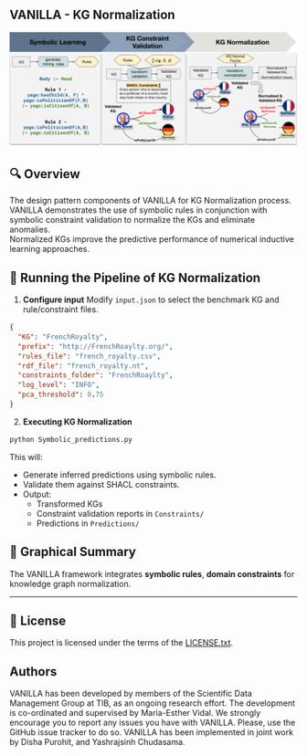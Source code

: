 ## VANILLA - KG Normalization

![KG Normalization](https://raw.githubusercontent.com/SDM-TIB/VANILLA/main/images/DesignPattern(a)VANILLA.png "KG Normalization")
## 🔍 Overview

The design pattern components of VANILLA for KG Normalization process. <br>
VANILLA demonstrates the use of symbolic rules in conjunction with symbolic constraint validation to
normalize the KGs and eliminate anomalies. <br>
Normalized KGs improve the predictive performance of numerical inductive learning approaches.

## 🚀 Running the Pipeline of KG Normalization

1. **Configure input**
   Modify `input.json` to select the benchmark KG and rule/constraint files.
```json
{
  "KG": "FrenchRoyalty",
  "prefix": "http://FrenchRoaylty.org/",
  "rules_file": "french_royalty.csv",
  "rdf_file": "french_royalty.nt",
  "constraints_folder": "FrenchRoaylty",
  "log_level": "INFO",
  "pca_threshold": 0.75
}
```
2. **Executing KG Normalization**

```python
python Symbolic_predictions.py
```

This will:
- Generate inferred predictions using symbolic rules.
- Validate them against SHACL constraints.
- Output:
  - Transformed KGs
  - Constraint validation reports in `Constraints/`
  - Predictions in `Predictions/`

## 🧠 Graphical Summary

The VANILLA framework integrates **symbolic rules**, **domain constraints** for knowledge graph normalization. <br>

---

## 📄 License

This project is licensed under the terms of the [LICENSE.txt](LICENSE.txt).

## Authors
VANILLA has been developed by members of the Scientific Data Management Group at TIB, as an ongoing research effort.
The development is co-ordinated and supervised by Maria-Esther Vidal.
We strongly encourage you to report any issues you have with VANILLA.
Please, use the GitHub issue tracker to do so.
VANILLA has been implemented in joint work by Disha Purohit, and Yashrajsinh Chudasama.
